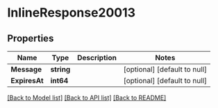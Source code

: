 # InlineResponse20013

## Properties
Name | Type | Description | Notes
------------ | ------------- | ------------- | -------------
**Message** | **string** |  | [optional] [default to null]
**ExpiresAt** | **int64** |  | [optional] [default to null]

[[Back to Model list]](../README.md#documentation-for-models) [[Back to API list]](../README.md#documentation-for-api-endpoints) [[Back to README]](../README.md)

